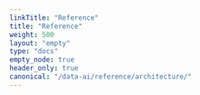 ```yaml
---
linkTitle: "Reference"
title: "Reference"
weight: 500
layout: "empty"
type: "docs"
empty_node: true
header_only: true
canonical: "/data-ai/reference/architecture/"
---
```

